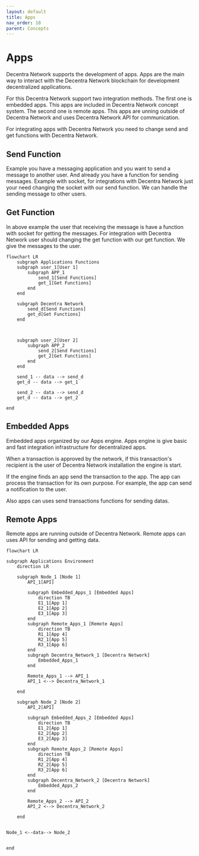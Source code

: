 ```yaml
---
layout: default
title: Apps
nav_order: 10
parent: Concepts
---
```


# Apps

Decentra Network supports the development of apps. Apps are the main way to interact with the Decentra Network blockchain for development decentralized applications.

For this Decentra Network support two integration methods. The first one is embedded apps. This apps are included in Decentra Network concept system. The second one is remote apps. This apps are unning outside of Decentra Network and uses Decentra Network API for communication.

For integrating apps with Decentra Network you need to change send and get functions with Decentra Network.

## Send Function

Example you have a messaging application and you want to send a message to another user. And already you have a function for sending messages. Example with socket, for integrations with Decentra Network just your need changing the socket with our send function. We can handle the sending message to other users.

## Get Function

In above example the user that receiving the message is have a function with socket for getting the messages. For integration with Decentra Network user should changing the get function with our get function. We give the messages to the user.

```mermaid
flowchart LR
    subgraph Applications Functions
    subgraph user_1[User 1]
        subgraph APP_1
            send_1[Send Functions]
            get_1[Get Functions]
        end
    end

    subgraph Decentra Network
        send_d[Send Functions]
        get_d[Get Functions]
    end



    subgraph user_2[User 2]
        subgraph APP_2
            send_2[Send Functions]
            get_2[Get Functions]
        end
    end

    send_1 -- data --> send_d
    get_d -- data --> get_1

    send_2 -- data --> send_d
    get_d -- data --> get_2

end

```

## Embedded Apps

Embedded apps organized by our Apps engine. Apps engine is give basic and fast integration infrastructure for decentralized apps.

When a transaction is approved by the network, if this transaction's recipient is the user of Decentra Network installation the engine is start.

If the engine finds an app send the transaction to the app. The app can process the transaction for its own purpose. For example, the app can send a notification to the user.

Also apps can uses send transactions functions for sending datas.

## Remote Apps

Remote apps are running outside of Decentra Network. Remote apps can uses API for sending and getting data.

```mermaid
flowchart LR

subgraph Applications Environment
    direction LR

    subgraph Node_1 [Node 1]
        API_1[API]

        subgraph Embedded_Apps_1 [Embedded Apps]
            direction TB
            E1_1[App 1]
            E2_1[App 2]
            E3_1[App 3]
        end
        subgraph Remote_Apps_1 [Remote Apps]
            direction TB
            R1_1[App 4]
            R2_1[App 5]
            R3_1[App 6]
        end
        subgraph Decentra_Network_1 [Decentra Network]
            Embedded_Apps_1
        end

        Remote_Apps_1 --> API_1
        API_1 <--> Decentra_Network_1

    end

    subgraph Node_2 [Node 2]
        API_2[API]

        subgraph Embedded_Apps_2 [Embedded Apps]
            direction TB
            E1_2[App 1]
            E2_2[App 2]
            E3_2[App 3]
        end
        subgraph Remote_Apps_2 [Remote Apps]
            direction TB
            R1_2[App 4]
            R2_2[App 5]
            R3_2[App 6]
        end
        subgraph Decentra_Network_2 [Decentra Network]
            Embedded_Apps_2
        end

        Remote_Apps_2 --> API_2
        API_2 <--> Decentra_Network_2

    end


Node_1 <--data--> Node_2


end
```
